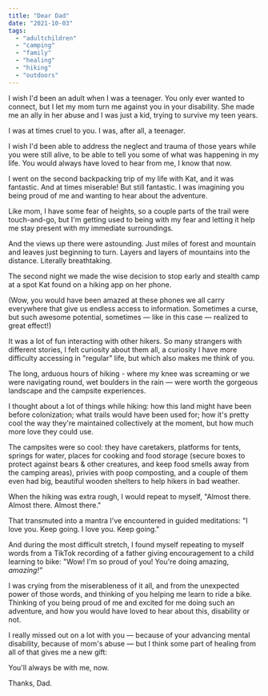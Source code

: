 ```yaml
---
title: "Dear Dad"
date: "2021-10-03"
tags: 
  - "adultchildren"
  - "camping"
  - "family"
  - "healing"
  - "hiking"
  - "outdoors"
---
```


I wish I'd been an adult when I was a teenager. You only ever wanted to connect, but I let my mom turn me against you in your disability. She made me an ally in her abuse and I was just a kid, trying to survive my teen years.

I was at times cruel to you. I was, after all, a teenager.

I wish I'd been able to address the neglect and trauma of those years while you were still alive, to be able to tell you some of what was happening in my life. You would always have loved to hear from me, I know that now.

I went on the second backpacking trip of my life with Kat, and it was fantastic. And at times miserable! But still fantastic. I was imagining you being proud of me and wanting to hear about the adventure.

Like mom, I have some fear of heights, so a couple parts of the trail were touch-and-go, but I'm getting used to being with my fear and letting it help me stay present with my immediate surroundings.

And the views up there were astounding. Just miles of forest and mountain and leaves just beginning to turn. Layers and layers of mountains into the distance. Literally breathtaking.

The second night we made the wise decision to stop early and stealth camp at a spot Kat found on a hiking app on her phone.

(Wow, you would have been amazed at these phones we all carry everywhere that give us endless access to information. Sometimes a curse, but such awesome potential, sometimes — like in this case — realized to great effect!)

It was a lot of fun interacting with other hikers. So many strangers with different stories, I felt curiosity about them all, a curiosity I have more difficulty accessing in "regular" life, but which also makes me think of you.

The long, arduous hours of hiking - where my knee was screaming or we were navigating round, wet boulders in the rain — were worth the gorgeous landscape and the campsite experiences.

I thought about a lot of things while hiking: how this land might have been before colonization; what trails would have been used for; how it's pretty cool the way they're maintained collectively at the moment, but how much more love they could use.

The campsites were so cool: they have caretakers, platforms for tents, springs for water, places for cooking and food storage (secure boxes to protect against bears & other creatures, and keep food smells away from the camping areas), privies with poop composting, and a couple of them even had big, beautiful wooden shelters to help hikers in bad weather.

When the hiking was extra rough, I would repeat to myself, "Almost there. Almost there. Almost there."

That transmuted into a mantra I've encountered in guided meditations: "I love you. Keep going. I love you. Keep going."

And during the most difficult stretch, I found myself repeating to myself words from a TikTok recording of a father giving encouragement to a child learning to bike: "Wow! I'm so proud of you! You're doing amazing, _amazing!"_

I was crying from the miserableness of it all, and from the unexpected power of those words, and thinking of you helping me learn to ride a bike. Thinking of you being proud of me and excited for me doing such an adventure, and how you would have loved to hear about this, disability or not.

I really missed out on a lot with you — because of your advancing mental disability, because of mom's abuse — but I think some part of healing from all of that gives me a new gift:

You'll always be with me, now.

Thanks, Dad.
